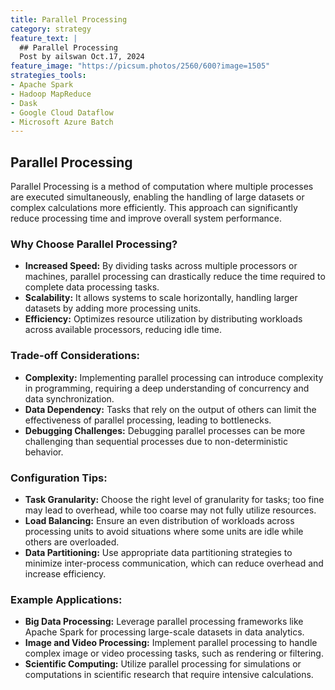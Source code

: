 ```yaml
---
title: Parallel Processing
category: strategy
feature_text: |
  ## Parallel Processing
  Post by ailswan Oct.17, 2024
feature_image: "https://picsum.photos/2560/600?image=1505"
strategies_tools:
- Apache Spark
- Hadoop MapReduce
- Dask
- Google Cloud Dataflow
- Microsoft Azure Batch
---
```

## Parallel Processing
Parallel Processing is a method of computation where multiple processes are executed simultaneously, enabling the handling of large datasets or complex calculations more efficiently. This approach can significantly reduce processing time and improve overall system performance.

### Why Choose Parallel Processing?
- **Increased Speed:** By dividing tasks across multiple processors or machines, parallel processing can drastically reduce the time required to complete data processing tasks.
- **Scalability:** It allows systems to scale horizontally, handling larger datasets by adding more processing units.
- **Efficiency:** Optimizes resource utilization by distributing workloads across available processors, reducing idle time.

### Trade-off Considerations:
- **Complexity:** Implementing parallel processing can introduce complexity in programming, requiring a deep understanding of concurrency and data synchronization.
- **Data Dependency:** Tasks that rely on the output of others can limit the effectiveness of parallel processing, leading to bottlenecks.
- **Debugging Challenges:** Debugging parallel processes can be more challenging than sequential processes due to non-deterministic behavior.

### Configuration Tips:
- **Task Granularity:** Choose the right level of granularity for tasks; too fine may lead to overhead, while too coarse may not fully utilize resources.
- **Load Balancing:** Ensure an even distribution of workloads across processing units to avoid situations where some units are idle while others are overloaded.
- **Data Partitioning:** Use appropriate data partitioning strategies to minimize inter-process communication, which can reduce overhead and increase efficiency.

### Example Applications:
- **Big Data Processing:** Leverage parallel processing frameworks like Apache Spark for processing large-scale datasets in data analytics.
- **Image and Video Processing:** Implement parallel processing to handle complex image or video processing tasks, such as rendering or filtering.
- **Scientific Computing:** Utilize parallel processing for simulations or computations in scientific research that require intensive calculations.

